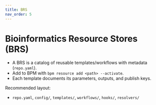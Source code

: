```yaml
---
title: BRS
nav_order: 5
---
```


# Bioinformatics Resource Stores (BRS)

- A BRS is a catalog of reusable templates/workflows with metadata (`repo.yaml`).
- Add to BPM with `bpm resource add <path> --activate`.
- Each template documents its parameters, outputs, and publish keys.

Recommended layout:
- `repo.yaml`, `config/`, `templates/`, `workflows/`, `hooks/`, `resolvers/`

